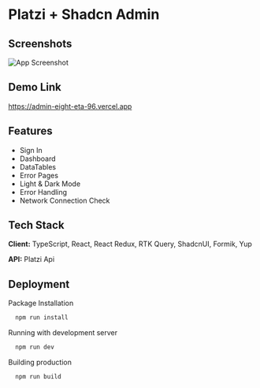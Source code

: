 
# Platzi + Shadcn Admin


## Screenshots

![App Screenshot](https://raw.githubusercontent.com/aungpaingsoe097238/platzi-shadcn-admin/main/public/app/dashboard.png)


## Demo Link

https://admin-eight-eta-96.vercel.app
## Features

- Sign In
- Dashboard 
- DataTables
- Error Pages
- Light & Dark Mode
- Error Handling
- Network Connection Check




## Tech Stack

**Client:** TypeScript, React, React Redux, RTK Query, ShadcnUI, Formik, Yup 

**API:** Platzi Api



## Deployment

Package Installation

```bash
  npm run install
```

Running with development server

```bash
  npm run dev
```

Building production

```bash
  npm run build
```

